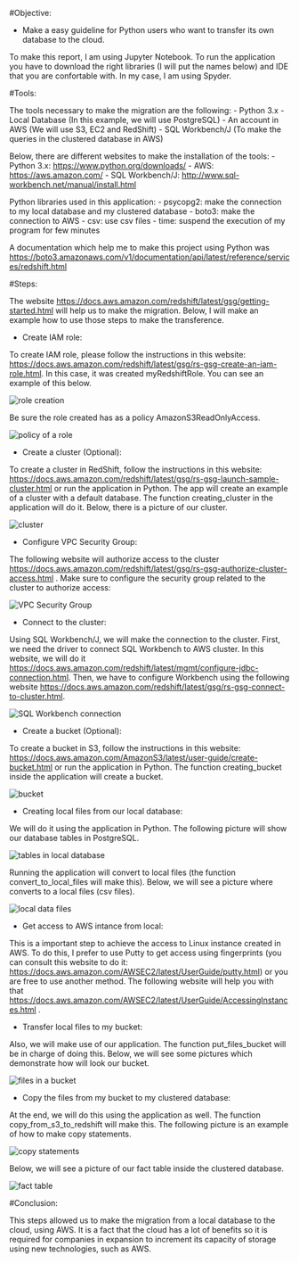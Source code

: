 
#Objective: 

- Make a easy guideline for Python users who want to transfer its own database to the cloud.

To make this report, I am using Jupyter Notebook. To run the application you have to download the right libraries (I will put the names below) and IDE that you are confortable with. In my case, I am using Spyder.

#Tools:

The tools necessary to make the migration are the following:
    - Python 3.x
    - Local Database (In this example, we will use PostgreSQL)
    - An account in AWS (We will use S3, EC2 and RedShift)
    - SQL Workbench/J (To make the queries in the clustered database in AWS)

Below, there are different websites to make the installation of the tools:
    - Python 3.x: https://www.python.org/downloads/
    - AWS: https://aws.amazon.com/
    - SQL Workbench/J: http://www.sql-workbench.net/manual/install.html
    
Python libraries used in this application:
    - psycopg2: make the connection to my local database and my clustered database
    - boto3: make the connection to AWS
    - csv: use csv files
    - time: suspend the execution of my program for few minutes
    
A documentation which help me to make this project using Python was https://boto3.amazonaws.com/v1/documentation/api/latest/reference/services/redshift.html

#Steps:

The website https://docs.aws.amazon.com/redshift/latest/gsg/getting-started.html will help us to make the migration. Below, I will make an example how to use those steps to make the transference.

- Create IAM role:

To create IAM role, please follow the instructions in this website: https://docs.aws.amazon.com/redshift/latest/gsg/rs-gsg-create-an-iam-role.html. In this case, it was created myRedshiftRole. You can see an example of this below.

<img src="2018-10-10 (A).png" alt="role creation" title="A" />

Be sure the role created has as a policy AmazonS3ReadOnlyAccess.

<img src="2018-10-10 (B).png" alt="policy of a role" title="B" />

- Create a cluster (Optional):

To create a cluster in RedShift, follow the instructions in this website: https://docs.aws.amazon.com/redshift/latest/gsg/rs-gsg-launch-sample-cluster.html or run the application in Python. The app will create an example of a cluster with a default database. The function creating_cluster in the application will do it. Below, there is a picture of our cluster.

<img src="2018-10-10 (8).png" alt="cluster" title="8" />

- Configure VPC Security Group:

The following website will authorize access to the cluster https://docs.aws.amazon.com/redshift/latest/gsg/rs-gsg-authorize-cluster-access.html . Make sure to configure the security group related to the cluster to authorize access: 

<img src="2018-10-10 (D).png" alt="VPC Security Group" title="D" />

- Connect to the cluster:

Using SQL Workbench/J, we will make the connection to the cluster. First, we need the driver to connect SQL Workbench to AWS cluster. In this website, we will do it https://docs.aws.amazon.com/redshift/latest/mgmt/configure-jdbc-connection.html. Then, we have to configure Workbench using the following website https://docs.aws.amazon.com/redshift/latest/gsg/rs-gsg-connect-to-cluster.html. 

<img src="2018-10-10 (C).png" alt="SQL Workbench connection" title="C" />

- Create a bucket (Optional):

To create a bucket in S3, follow the instructions in this website: https://docs.aws.amazon.com/AmazonS3/latest/user-guide/create-bucket.html or run the application in Python. The function creating_bucket inside the application will create a bucket.

<img src="2018-10-10 (6).png" alt="bucket" title="6" />

- Creating local files from our local database:

We will do it using the application in Python. The following picture will show our database tables in PostgreSQL.

<img src="2018-10-10 (3).png" alt="tables in local database" title="3" />

Running the application will convert to local files (the function convert_to_local_files will make this). Below, we will see a picture where converts to a local files (csv files).

<img src="2018-10-10 (4).png" alt="local data files" title="4" />

- Get access to AWS intance from local:

This is a important step to achieve the access to Linux instance created in AWS. To do this, I prefer to use Putty to get access using fingerprints (you can consult this website to do it: https://docs.aws.amazon.com/AWSEC2/latest/UserGuide/putty.html) or you are free to use another method. The following website will help you with that https://docs.aws.amazon.com/AWSEC2/latest/UserGuide/AccessingInstances.html .


- Transfer local files to my bucket:

Also, we will make use of our application. The function put_files_bucket will be in charge of doing this. Below, we will see some pictures which demonstrate how will look our bucket.

<img src="2018-10-10 (7).png" alt="files in a bucket" title="7" />


- Copy the files from my bucket to my clustered database:

At the end, we will do this using the application as well. The function copy_from_s3_to_redshift will make this. The following picture is an example of how to make copy statements.

<img src="2018-10-10 (E).png" alt="copy statements" title="E" />

Below, we will see a picture of our fact table inside the clustered database.

<img src="2018-10-10 (9).png" alt="fact table" title="9" />





#Conclusion:

This steps allowed us to make the migration from a local database to the cloud, using AWS. It is a fact that the cloud has a lot of benefits so it is required for companies in expansion to increment its capacity of storage using new technologies, such as AWS.
